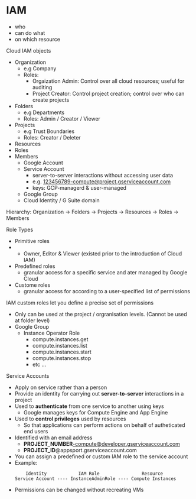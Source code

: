 # IAM

- who
- can do what
- on which resource

Cloud IAM objects
- Organization
    - e.g Company
    - Roles: 
        - Orgaization Admin: Control over all cloud resources; useful for auditing
        - Project Creator: Control project creation; control over who can create projects
- Folders
    - e.g Departments
    - Roles: Admin / Creator / Viewer
- Projects
    - e.g Trust Boundaries
    - Roles: Creator / Deleter
- Resources
- Roles
- Members
    - Google Account
    - Service Account
        - server-to-server interactions without accessing user data
        - e.g. 123456789-compute@project.gserviceaccount.com
        - keys: GCP-managerd & user-managed
    - Google Group
    - Cloud Identity / G Suite domain

Hierarchy: Organization -> Folders -> Projects -> Resources -> Roles -> Members

Role Types
- Primitive roles
-   - Owner, Editor & Viewer (existed prior to the introduction of Cloud IAM)
- Predefined roles
    - granular access for a specific service and ater managed by Google Cloud
- Custome roles
    - granular access for according to a user-specified list of permissions

IAM custom roles let you define a precise set of permissions
- Only can be used at the project / orgranisation levels. (Cannot be used at folder level)
- Google Group
    - Instance Operator Role
        - compute.instances.get
        - compute.instances.list
        - compute.instances.start
        - compute.instances.stop
        - etc ...

Service Accounts
- Apply on service rather than a person
- Provide an identity for carrying out **server-to-server** interactions in a project
- Used to **authenticate** from one service to another using keys
    - Google manages keys for Compute Engine and App Engine
- Used to **control privileges** used by resources
    - So that applications can perform actions on behalf of autheticated end users
- Identified with an email address
    - **PROJECT_NUMBER**-compute@developer.gserviceaccount.com
    - **PROJECT_ID**@appsport.gserviceaccount.com
- You can assign a predefined or custom IAM role to the service account
- Example:
    ```
        Identity            IAM Role                Resource
    Service Account ---- InstanceAdminRole ---- Compute Instances
    ```
- Permissions can be changed without recreating VMs

